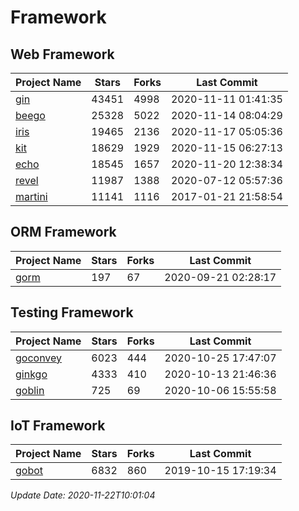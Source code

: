 # Framework

## Web Framework
| Project Name | Stars | Forks | Last Commit |
| ------------ | ----- | ----- | ----------- |
| [gin](https://github.com/gin-gonic/gin) | 43451 | 4998 | 2020-11-11 01:41:35 |
| [beego](https://github.com/astaxie/beego) | 25328 | 5022 | 2020-11-14 08:04:29 |
| [iris](https://github.com/kataras/iris) | 19465 | 2136 | 2020-11-17 05:05:36 |
| [kit](https://github.com/go-kit/kit) | 18629 | 1929 | 2020-11-15 06:27:13 |
| [echo](https://github.com/labstack/echo) | 18545 | 1657 | 2020-11-20 12:38:34 |
| [revel](https://github.com/revel/revel) | 11987 | 1388 | 2020-07-12 05:57:36 |
| [martini](https://github.com/go-martini/martini) | 11141 | 1116 | 2017-01-21 21:58:54 |

## ORM Framework
| Project Name | Stars | Forks | Last Commit |
| ------------ | ----- | ----- | ----------- |
| [gorm](https://github.com/jinzhu/gorm) | 197 | 67 | 2020-09-21 02:28:17 |

## Testing Framework
| Project Name | Stars | Forks | Last Commit |
| ------------ | ----- | ----- | ----------- |
| [goconvey](https://github.com/smartystreets/goconvey) | 6023 | 444 | 2020-10-25 17:47:07 |
| [ginkgo](https://github.com/onsi/ginkgo) | 4333 | 410 | 2020-10-13 21:46:36 |
| [goblin](https://github.com/franela/goblin) | 725 | 69 | 2020-10-06 15:55:58 |

## IoT Framework
| Project Name | Stars | Forks | Last Commit |
| ------------ | ----- | ----- | ----------- |
| [gobot](https://github.com/hybridgroup/gobot) | 6832 | 860 | 2019-10-15 17:19:34 |

*Update Date: 2020-11-22T10:01:04*